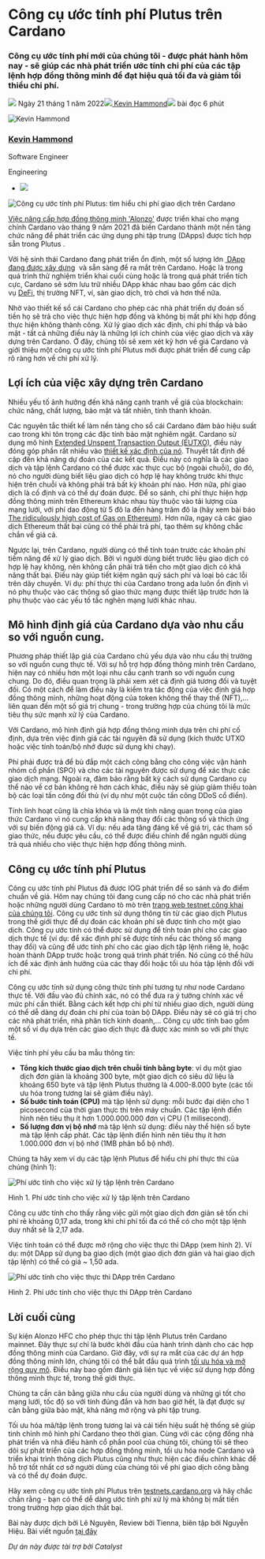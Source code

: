 # Công cụ ước tính phí Plutus trên Cardano

### **Công cụ ước tính phí mới của chúng tôi - được phát hành hôm nay - sẽ giúp các nhà phát triển ước tính chi phí của các tập lệnh hợp đồng thông minh để đạt hiệu quả tối đa và giảm tối thiểu chi phí.**

![](img/2022-01-21-plutus-fee-estimator-find-out-the-cost-of-transacting-on-cardano.002.png) Ngày 21 tháng 1 năm 2022![](img/2022-01-21-plutus-fee-estimator-find-out-the-cost-of-transacting-on-cardano.002.png)[ Kevin Hammond](/en/blog/authors/kevin-hammond/page-1/)![](img/2022-01-21-plutus-fee-estimator-find-out-the-cost-of-transacting-on-cardano.003.png) bài đọc 6 phút

![Kevin Hammond](img/2022-01-21-plutus-fee-estimator-find-out-the-cost-of-transacting-on-cardano.004.png)[](/en/blog/authors/kevin-hammond/page-1/)

### [**Kevin Hammond**](/en/blog/authors/kevin-hammond/page-1/)

Software Engineer

Engineering

- ![](img/2022-01-21-plutus-fee-estimator-find-out-the-cost-of-transacting-on-cardano.005.png)[](https://twitter.com/inputoutputhk "Twitter")

![Công cụ ước tính phí Plutus: tìm hiểu chi phí giao dịch trên Cardano](img/2022-01-21-plutus-fee-estimator-find-out-the-cost-of-transacting-on-cardano.006.jpeg)

[Việc nâng cấp hợp đồng thông minh 'Alonzo'](https://iohk.io/en/blog/posts/2021/09/12/today-will-feel-like-a-destination-yet-a-new-exciting-journey-begins/) được triển khai cho mạng chính Cardano vào tháng 9 năm 2021 đã biến Cardano thành một nền tảng chức năng để phát triển các ứng dụng phi tập trung (DApps) được tích hợp sẵn trong Plutus .

Với hệ sinh thái Cardano đang phát triển ổn định, một số lượng lớn [ DApp đang được xây dựng](https://twitter.com/InputOutputHK/status/1475107377775099910?s=20)  và sẵn sàng để ra mắt trên Cardano. Hoặc là trong quá trình thử nghiệm triển khai cuối cùng hoặc là trong quá phát triển tích cực, Cardano sẽ sớm lưu trữ nhiều DApp khác nhau bao gồm các dịch vụ [DeFi](https://iohk.io/en/blog/posts/2022/01/10/defi-demystified/), thị trường NFT, ví, sàn giao dịch, trò chơi và hơn thế nữa.

Nhờ vào thiết kế sổ cái Cardano cho phép các nhà phát triển dự đoán số tiền họ sẽ trả cho việc thực hiện hợp đồng và không bị mất phí khi hợp đồng thực hiện không thành công. Xử lý giao dịch xác định, chi phí thấp và bảo mật - tất cả những điều này là những lợi ích chính của việc giao dịch và xây dựng trên Cardano. Ở đây, chúng tôi sẽ xem xét kỹ hơn về giá Cardano và giới thiệu một công cụ ước tính phí Plutus mới được phát triển để cung cấp rõ ràng hơn về chi phí xử lý.

## **Lợi ích của việc xây dựng trên Cardano**

Nhiều yếu tố ảnh hưởng đến khả năng cạnh tranh về giá của blockchain: chức năng, chất lượng, bảo mật và tất nhiên, tính thanh khoản.

Các nguyên tắc thiết kế làm nền tảng cho sổ cái Cardano đảm bảo hiệu suất cao trong khi tôn trọng các đặc tính bảo mật nghiêm ngặt. Cardano sử dụng mô hình [Extended Unspent Transaction Output (EUTXO)](https://iohk.io/en/blog/posts/2021/03/12/cardanos-extended-utxo-accounting-model-part-2/), điều này đóng góp phần rất nhiều vào [thiết kế xác định của nó](https://iohk.io/en/blog/posts/2021/09/06/no-surprises-transaction-validation-on-cardano/). Thuyết tất định đề cập đến khả năng dự đoán của các kết quả. Điều này có nghĩa là các giao dịch và tập lệnh Cardano có thể được xác thực cục bộ (ngoài chuỗi), do đó, nó cho người dùng biết liệu giao dịch có hợp lệ hay không trước khi thực hiện trên chuỗi và không phải trả bất kỳ khoản phí nào. Hơn nữa, phí giao dịch là cố định và có thể dự đoán được. Để so sánh, chi phí thực hiện hợp đồng thông minh trên Ethereum khác nhau tùy thuộc vào tải lượng của mạng lưới, với phí dao động từ 5 đô la đến hàng trăm đô la (hãy xem bài báo [The ridiculously high cost of Gas on Ethereum](https://coingeek.com/the-ridiculously-high-cost-of-gas-on-ethereum/)). Hơn nữa, ngay cả các giao dịch Ethereum thất bại cũng có thể phải trả phí, tạo thêm sự không chắc chắn về giá cả.

Ngược lại, trên Cardano, người dùng có thể tính toán trước các khoản phí tiềm năng để xử lý giao dịch. Bởi vì người dùng biết trước liệu giao dịch có hợp lệ hay không, nên không cần phải trả tiền cho một giao dịch có khả năng thất bại. Điều này giúp tiết kiệm ngân quỹ sách phí và loại bỏ các lỗi trên dây chuyền. Ví dụ: phí thực thi của Cardano trong ada luôn ổn định vì nó phụ thuộc vào các thông số giao thức mạng được thiết lập trước hơn là phụ thuộc vào các yếu tố tắc nghẽn mạng lưới khác nhau.

## **Mô hình định giá của Cardano dựa vào nhu cầu so với nguồn cung.**

Phương pháp thiết lập giá của Cardano chủ yếu dựa vào nhu cầu thị trường so với nguồn cung thực tế. Với sự hỗ trợ hợp đồng thông minh trên Cardano, hiện nay có nhiều hơn một loại nhu cầu cạnh tranh so với nguồn cung chung. Do đó, điều quan trọng là phải xem xét cả định giá tương đối và tuyệt đối. Có một cách để làm điều này là kiểm tra tác động của việc định giá hợp đồng thông minh, những hoạt động của token không thể thay thế (NFT),... liên quan đến một số giá trị chung - trong trường hợp của chúng tôi là mức tiêu thụ sức mạnh xử lý của Cardano.

Với Cardano, mô hình định giá hợp đồng thông minh dựa trên chi phí cố định, dựa trên việc định giá các tài nguyên đã sử dụng (kích thước UTXO hoặc việc tính toán/bộ nhớ được sử dụng khi chạy).

Phí phải được trả để bù đắp một cách công bằng cho công việc vận hành nhóm cổ phần (SPO) và cho các tài nguyên được sử dụng để xác thực các giao dịch mạng. Ngoài ra, đảm bảo rằng bất kỳ cách sử dụng Cardano cụ thể nào về cơ bản không rẻ hơn cách khác, điều này sẽ giúp giảm thiểu toàn bộ các loại tấn công đối thủ (ví dụ như một cuộc tấn công DDoS cổ điển).

Tính linh hoạt cũng là chìa khóa và là một tính năng quan trọng của giao thức Cardano vì nó cung cấp khả năng thay đổi các thông số và thích ứng với sự biến động giá cả. Ví dụ: nếu ada tăng đáng kể về giá trị, các tham số giao thức, nếu được yêu cầu, có thể được điều chỉnh để ngăn người dùng trả quá nhiều cho việc thực hiện hợp đồng thông minh.

## **Công cụ ước tính phí Plutus**

Công cụ ước tính phí Plutus đã được IOG phát triển để so sánh và đo điểm chuẩn về giá. Hôm nay chúng tôi đang cung cấp nó cho các nhà phát triển hoặc những người dùng Cardano tò mò trên [trang web testnet công khai của chúng tôi](https://testnets.cardano.org/en/testnets/cardano/tools/2021-09-06__12-00-00_plutus-fee-estimator.md/). Công cụ ước tính sử dụng thông tin từ các giao dịch Plutus trong thế giới thực để dự đoán các khoản phí sẽ được tính cho một giao dịch. Công cụ ước tính có thể được sử dụng để tính toán phí cho các giao dịch thực tế (ví dụ: để xác định phí sẽ được tính nếu các thông số mạng thay đổi) và cũng để ước tính phí cho các giao dịch tập lệnh riêng lẻ, hoặc hoàn thành DApp trước hoặc trong quá trình phát triển. Nó cũng có thể hữu ích để xác định ảnh hưởng của các thay đổi hoặc tối ưu hóa tập lệnh đối với chi phí.

Công cụ ước tính sử dụng công thức tính phí tương tự như node Cardano thực tế. Với đầu vào đủ chính xác, nó có thể đưa ra ý tưởng chính xác về mức phí cần thiết. Bằng cách kết hợp chi phí từ nhiều giao dịch, người dùng có thể dễ dàng dự đoán chi phí của toàn bộ DApp. Điều này sẽ có giá trị cho các nhà phát triển, nhà phân tích kinh doanh,... Công cụ ước tính bao gồm một số ví dụ dựa trên các giao dịch thực đã được xác minh so với phí thực tế.

Việc tính phí yêu cầu ba mẫu thông tin:

- **Tổng kích thước giao dịch trên chuỗi tính bằng byte**: ví dụ một giao dịch đơn giản là khoảng 300 byte, một giao dịch có siêu dữ liệu là khoảng 650 byte và tập lệnh Plutus thường là 4.000-8.000 byte (các tối ưu hóa trong tương lai sẽ giảm điều này).
- **Số bước tính toán (CPU)** mà tập lệnh sử dụng: mỗi bước đại diện cho 1 picosecond của thời gian thực thi trên máy chuẩn. Các tập lệnh điển hình nên tiêu thụ ít hơn 1.000.000.000 đơn vị CPU (1 milisecond).
- **Số lượng đơn vị bộ nhớ** mà tập lệnh sử dụng: điều này thể hiện số byte mà tập lệnh cấp phát. Các tập lệnh điển hình nên tiêu thụ ít hơn 1.000.000 đơn vị bộ nhớ (1MB phân bổ bộ nhớ).

Chúng ta hãy xem ví dụ các tập lệnh Plutus để hiểu chi phí thực thi của chúng (hình 1):

![Phí ước tính cho việc xử lý tập lệnh trên Cardano](img/2022-01-21-plutus-fee-estimator-find-out-the-cost-of-transacting-on-cardano.007.png)

Hình 1. Phí ước tính cho việc xử lý tập lệnh trên Cardano

Công cụ ước tính cho thấy rằng việc gửi một giao dịch đơn giản sẽ tốn chi phí rẻ khoảng 0,17 ada, trong khi chi phí tối đa có thể có cho một tập lệnh duy nhất sẽ là 2,17 ada.

Việc tính toán có thể được mở rộng cho việc thực thi DApp (xem hình 2). Ví dụ: một DApp sử dụng ba giao dịch (một giao dịch đơn giản và hai giao dịch tập lệnh) có thể có giá ~ 1,50 ada.

![Phí ước tính cho việc thực thi DApp trên Cardano](img/2022-01-21-plutus-fee-estimator-find-out-the-cost-of-transacting-on-cardano.008.png)

Hình 2. Phí ước tính cho việc thực thi DApp trên Cardano

## **Lời cuối cùng**

Sự kiện Alonzo HFC cho phép thực thi tập lệnh Plutus trên Cardano mainnet. Đây thực sự chỉ là bước khởi đầu của hành trình dành cho các hợp đồng thông minh của Cardano. Giờ đây, với sự ra mắt của các dự án hợp đồng thông minh lớn, chúng tôi có thể bắt đầu quá trình [tối ưu hóa và mở rộng quy mô](https://iohk.io/en/blog/posts/2022/01/14/how-we-re-scaling-cardano-in-2022/). Điều này bao gồm đánh giá liên tục về việc sử dụng hợp đồng thông minh thực tế, trong thế giới thực.

Chúng ta cần cân bằng giữa nhu cầu của người dùng và những gì tốt cho mạng lưới, tốc độ so với tính đúng đắn và hơn bao giờ hết, là đạt được sự cân bằng giữa bảo mật, khả năng mở rộng và phi tập trung.

Tối ưu hóa mã/tập lệnh trong tương lai và cải tiến hiệu suất hệ thống sẽ giúp tinh chỉnh mô hình phí Cardano theo thời gian. Cùng với các cộng đồng nhà phát triển và nhà điều hành cổ phần pool của chúng tôi, chúng tôi sẽ theo dõi sự phát triển của các hợp đồng thông minh, tối ưu hóa node Cardano và triển khai trình thông dịch Plutus cũng như thực hiện các điều chỉnh khác để hỗ trợ tốt nhất cơ sở người dùng của chúng tôi về phí giao dịch công bằng và có thể dự đoán được.

Hãy xem công cụ ước tính phí Plutus trên [testnets.cardano.org](https://testnets.cardano.org/en/testnets/cardano/tools/2021-09-06__12-00-00_plutus-fee-estimator.md/) và hãy chắc chắn rằng - bạn có thể dễ dàng ước tính phí xử lý mà không bị mất tiền trong trường hợp giao dịch thất bại.

Bài này được dịch bởi Lê Nguyên, Review bởi Tienna, biên tập bởi Nguyễn Hiệu. Bài viết nguồn [tại đây](https://iohk.io/en/blog/posts/2022/01/21/plutus-fee-estimator-find-out-the-cost-of-transacting-on-cardano/) 

*Dự án này được tài trợ bởi Catalyst*
